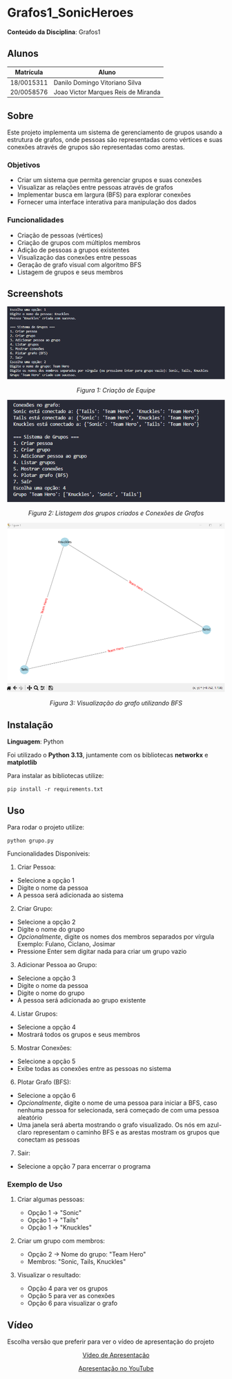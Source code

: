 # Grafos1_SonicHeroes

<!-- **Número da Lista**: X<br> -->
**Conteúdo da Disciplina**: Grafos1<br>

## Alunos
|Matrícula | Aluno |
| -- | -- |
| 18/0015311  |  Danilo Domingo Vitoriano Silva |
| 20/0058576  |  Joao Victor Marques Reis de Miranda |

## Sobre 
Este projeto implementa um sistema de gerenciamento de grupos usando a estrutura de grafos, onde pessoas são representadas como vértices e suas conexões através de grupos são representadas como arestas. 

### Objetivos
- Criar um sistema que permita gerenciar grupos e suas conexões
- Visualizar as relações entre pessoas através de grafos
- Implementar busca em largura (BFS) para explorar conexões
- Fornecer uma interface interativa para manipulação dos dados

### Funcionalidades
- Criação de pessoas (vértices)
- Criação de grupos com múltiplos membros
- Adição de pessoas a grupos existentes
- Visualização das conexões entre pessoas
- Geração de grafo visual com algoritmo BFS
- Listagem de grupos e seus membros

## Screenshots
<div align="center">
  <img src="./assets/image1.png" alt="Criação de Equipe"/>
  <p><em>Figura 1: Criação de Equipe</em></p>

  <img src="./assets/image2.png" alt="Lista de Grupos"/>
  <p><em>Figura 2: Listagem dos grupos criados e Conexões de Grafos</em></p>

  <img src="./assets/image3.png" alt="Grafo com BFS"/>
  <p><em>Figura 3: Visualização do grafo utilizando BFS</em></p>
</div>

## Instalação 
**Linguagem**: Python<br>

Foi utilizado o **Python 3.13**, juntamente com os bibliotecas **networkx** e **matplotlib**

Para instalar as bibliotecas utilize:

    pip install -r requirements.txt


## Uso 
Para rodar o projeto utilize:

    python grupo.py

Funcionalidades Disponíveis:
1. Criar Pessoa:
- Selecione a opção 1
- Digite o nome da pessoa
- A pessoa será adicionada ao sistema
2. Criar Grupo:
- Selecione a opção 2
- Digite o nome do grupo
- *Opcionalmente*, digite os nomes dos membros separados por vírgula Exemplo: Fulano, Ciclano, Josimar
- Pressione Enter sem digitar nada para criar um grupo vazio
3. Adicionar Pessoa ao Grupo:
- Selecione a opção 3
- Digite o nome da pessoa
- Digite o nome do grupo
- A pessoa será adicionada ao grupo existente
4. Listar Grupos:
- Selecione a opção 4
- Mostrará todos os grupos e seus membros
5. Mostrar Conexões:
- Selecione a opção 5
- Exibe todas as conexões entre as pessoas no sistema
6. Plotar Grafo (BFS):
- Selecione a opção 6
- *Opcionalmente*, digite o nome de uma pessoa para iniciar a BFS, caso nenhuma pessoa for selecionada, será começado de com uma pessoa aleatório
- Uma janela será aberta mostrando o grafo visualizado. Os nós em azul-claro representam o caminho BFS e as arestas mostram os grupos que conectam as pessoas
7. Sair:
- Selecione a opção 7 para encerrar o programa

### Exemplo de Uso
1. Criar algumas pessoas:
   - Opção 1 -> "Sonic"
   - Opção 1 -> "Tails"
   - Opção 1 -> "Knuckles"

2. Criar um grupo com membros:
   - Opção 2 -> Nome do grupo: "Team Hero"
   - Membros: "Sonic, Tails, Knuckles"

3. Visualizar o resultado:
   - Opção 4 para ver os grupos
   - Opção 5 para ver as conexões
   - Opção 6 para visualizar o grafo
  
## Vídeo

Escolha versão que preferir para ver o vídeo de apresentação do projeto

<div align="center">
  <p><a href="./assets/Trabalho_de_PA_Grafo1.mp4">Vídeo de Apresentação</a></p>
  <p><a href="https://youtu.be/RxUHEtagr0Q">Apresentação no YouTube</a></p>
</div>
